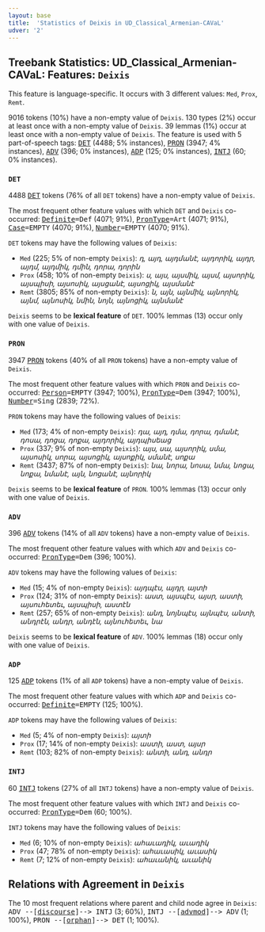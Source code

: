 ```yaml
---
layout: base
title:  'Statistics of Deixis in UD_Classical_Armenian-CAVaL'
udver: '2'
---
```


## Treebank Statistics: UD_Classical_Armenian-CAVaL: Features: `Deixis`

This feature is language-specific.
It occurs with 3 different values: `Med`, `Prox`, `Remt`.

9016 tokens (10%) have a non-empty value of `Deixis`.
130 types (2%) occur at least once with a non-empty value of `Deixis`.
39 lemmas (1%) occur at least once with a non-empty value of `Deixis`.
The feature is used with 5 part-of-speech tags: <tt><a href="xcl_caval-pos-DET.html">DET</a></tt> (4488; 5% instances), <tt><a href="xcl_caval-pos-PRON.html">PRON</a></tt> (3947; 4% instances), <tt><a href="xcl_caval-pos-ADV.html">ADV</a></tt> (396; 0% instances), <tt><a href="xcl_caval-pos-ADP.html">ADP</a></tt> (125; 0% instances), <tt><a href="xcl_caval-pos-INTJ.html">INTJ</a></tt> (60; 0% instances).

### `DET`

4488 <tt><a href="xcl_caval-pos-DET.html">DET</a></tt> tokens (76% of all `DET` tokens) have a non-empty value of `Deixis`.

The most frequent other feature values with which `DET` and `Deixis` co-occurred: <tt><a href="xcl_caval-feat-Definite.html">Definite</a></tt><tt>=Def</tt> (4071; 91%), <tt><a href="xcl_caval-feat-PronType.html">PronType</a></tt><tt>=Art</tt> (4071; 91%), <tt><a href="xcl_caval-feat-Case.html">Case</a></tt><tt>=EMPTY</tt> (4070; 91%), <tt><a href="xcl_caval-feat-Number.html">Number</a></tt><tt>=EMPTY</tt> (4070; 91%).

`DET` tokens may have the following values of `Deixis`:

* `Med` (225; 5% of non-empty `Deixis`): <em>դ, այդ, այդմանէ, այդորիկ, այդր, այդմ, այդմիկ, դմին, դորա, դորին</em>
* `Prox` (458; 10% of non-empty `Deixis`): <em>ս, այս, այսմիկ, այսմ, այսորիկ, այսպիսի, այսոսիկ, այսցանէ, այսոցիկ, այսմանէ</em>
* `Remt` (3805; 85% of non-empty `Deixis`): <em>ն, այն, այնմիկ, այնորիկ, այնմ, այնոսիկ, նմին, նոյն, այնոցիկ, այնմանէ</em>

`Deixis` seems to be **lexical feature** of `DET`. 100% lemmas (13) occur only with one value of `Deixis`.

### `PRON`

3947 <tt><a href="xcl_caval-pos-PRON.html">PRON</a></tt> tokens (40% of all `PRON` tokens) have a non-empty value of `Deixis`.

The most frequent other feature values with which `PRON` and `Deixis` co-occurred: <tt><a href="xcl_caval-feat-Person.html">Person</a></tt><tt>=EMPTY</tt> (3947; 100%), <tt><a href="xcl_caval-feat-PronType.html">PronType</a></tt><tt>=Dem</tt> (3947; 100%), <tt><a href="xcl_caval-feat-Number.html">Number</a></tt><tt>=Sing</tt> (2839; 72%).

`PRON` tokens may have the following values of `Deixis`:

* `Med` (173; 4% of non-empty `Deixis`): <em>դա, այդ, դմա, դորա, դմանէ, դոսա, դոցա, դոքա, այդորիկ, այդպիսեաց</em>
* `Prox` (337; 9% of non-empty `Deixis`): <em>այս, սա, այսորիկ, սմա, այսոսիկ, սորա, այսոցիկ, այսոքիկ, սմանէ, սոքա</em>
* `Remt` (3437; 87% of non-empty `Deixis`): <em>նա, նորա, նոսա, նմա, նոցա, նոքա, նմանէ, այն, նոցանէ, այնորիկ</em>

`Deixis` seems to be **lexical feature** of `PRON`. 100% lemmas (13) occur only with one value of `Deixis`.

### `ADV`

396 <tt><a href="xcl_caval-pos-ADV.html">ADV</a></tt> tokens (14% of all `ADV` tokens) have a non-empty value of `Deixis`.

The most frequent other feature values with which `ADV` and `Deixis` co-occurred: <tt><a href="xcl_caval-feat-PronType.html">PronType</a></tt><tt>=Dem</tt> (396; 100%).

`ADV` tokens may have the following values of `Deixis`:

* `Med` (15; 4% of non-empty `Deixis`): <em>այդպէս, այդր, այտի</em>
* `Prox` (124; 31% of non-empty `Deixis`): <em>աստ, այսպէս, այսր, աստի, այսուհետեւ, այսպիսի, աստէն</em>
* `Remt` (257; 65% of non-empty `Deixis`): <em>անդ, նոյնպէս, այնպէս, անտի, անդրէն, անդր, անդէն, այնուհետեւ, նա</em>

`Deixis` seems to be **lexical feature** of `ADV`. 100% lemmas (18) occur only with one value of `Deixis`.

### `ADP`

125 <tt><a href="xcl_caval-pos-ADP.html">ADP</a></tt> tokens (1% of all `ADP` tokens) have a non-empty value of `Deixis`.

The most frequent other feature values with which `ADP` and `Deixis` co-occurred: <tt><a href="xcl_caval-feat-Definite.html">Definite</a></tt><tt>=EMPTY</tt> (125; 100%).

`ADP` tokens may have the following values of `Deixis`:

* `Med` (5; 4% of non-empty `Deixis`): <em>այտի</em>
* `Prox` (17; 14% of non-empty `Deixis`): <em>աստի, աստ, այսր</em>
* `Remt` (103; 82% of non-empty `Deixis`): <em>անտի, անդ, անդր</em>

### `INTJ`

60 <tt><a href="xcl_caval-pos-INTJ.html">INTJ</a></tt> tokens (27% of all `INTJ` tokens) have a non-empty value of `Deixis`.

The most frequent other feature values with which `INTJ` and `Deixis` co-occurred: <tt><a href="xcl_caval-feat-PronType.html">PronType</a></tt><tt>=Dem</tt> (60; 100%).

`INTJ` tokens may have the following values of `Deixis`:

* `Med` (6; 10% of non-empty `Deixis`): <em>ահաւադիկ, աւադիկ</em>
* `Prox` (47; 78% of non-empty `Deixis`): <em>ահաւասիկ, աւասիկ</em>
* `Remt` (7; 12% of non-empty `Deixis`): <em>ահաւանիկ, աւանիկ</em>

## Relations with Agreement in `Deixis`

The 10 most frequent relations where parent and child node agree in `Deixis`:
<tt>ADV --[<tt><a href="xcl_caval-dep-discourse.html">discourse</a></tt>]--> INTJ</tt> (3; 60%),
<tt>INTJ --[<tt><a href="xcl_caval-dep-advmod.html">advmod</a></tt>]--> ADV</tt> (1; 100%),
<tt>PRON --[<tt><a href="xcl_caval-dep-orphan.html">orphan</a></tt>]--> DET</tt> (1; 100%).

